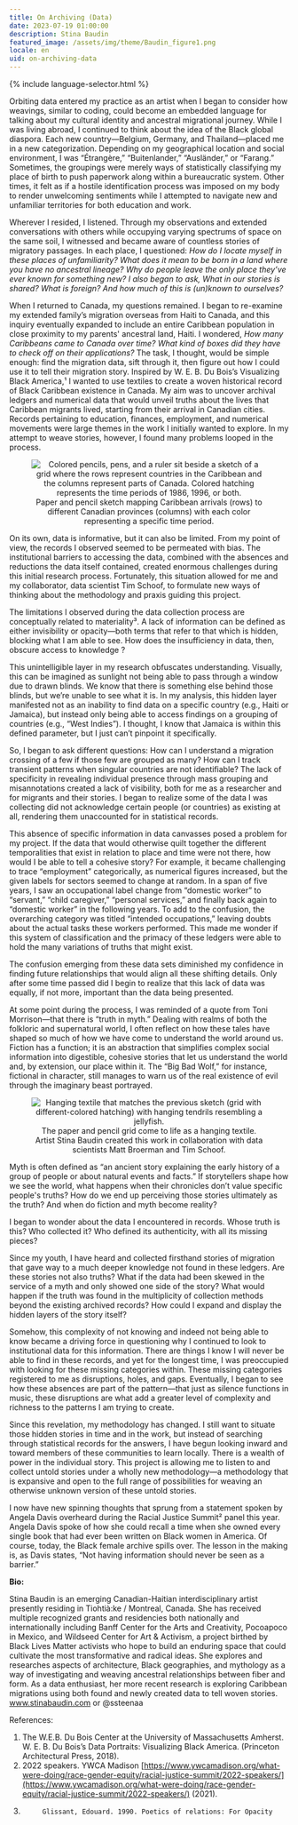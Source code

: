 ```yaml
---
title: On Archiving (Data)
date: 2023-07-19 01:00:00
description: Stina Baudin
featured_image: /assets/img/theme/Baudin_figure1.png
locale: en
uid: on-archiving-data
---
```


{% include language-selector.html %}

Orbiting data entered my practice as an artist when I began to consider how weavings, similar to coding, could become an embedded language for talking about my cultural identity and ancestral migrational journey. While I was living abroad, I continued to think about the idea of the Black global diaspora. Each new country—Belgium, Germany, and Thailand—placed me in a new categorization. Depending on my geographical location and social environment, I was “Étrangère,” “Buitenlander,” “Ausländer,” or “Farang.” Sometimes, the groupings were merely ways of statistically classifying my place of birth to push paperwork along within a bureaucratic system. Other times, it felt as if a hostile identification process was imposed on my body to render unwelcoming sentiments while I attempted to navigate new and unfamiliar territories for both education and work.

Wherever I resided, I listened. Through my observations and extended conversations with others while occupying varying spectrums of space on the same soil, I witnessed and became aware of countless stories of migratory passages. In each place, I questioned: _How do I locate myself in these places of unfamiliarity? What does it mean to be born in a land where you have no ancestral lineage? Why do people leave the only place they’ve ever known for something new? I also began to ask, What in our stories is shared? What is foreign? And how much of this is (un)known to ourselves?_

When I returned to Canada, my questions remained. I began to re-examine my extended family’s migration overseas from Haiti to Canada, and this inquiry eventually expanded to include an entire Caribbean population in close proximity to my parents' ancestral land, Haiti. I wondered, _How many Caribbeans came to Canada over time? What kind of boxes did they have to check off on their applications?_ The task, I thought, would be simple enough: find the migration data, sift through it, then figure out how I could use it to tell their migration story. Inspired by W. E. B. Du Bois’s Visualizing Black America,¹ I wanted to use textiles to create a woven historical record of Black Caribbean existence in Canada. My aim was to uncover archival ledgers and numerical data that would unveil truths about the lives that Caribbean migrants lived, starting from their arrival in Canadian cities. Records pertaining to education, finances, employment, and numerical movements were large themes in the work I initially wanted to explore. In my attempt to weave stories, however, I found many problems looped in the process.

<center>
<figure>
	<img src="../assets/img/theme/Baudin_figure1.png" alt="Colored pencils,  pens, and a ruler sit beside a sketch of a grid where the rows represent countries in the Caribbean and the columns represent parts of Canada. Colored hatching represents the time periods of 1986, 1996, or both.">
    Paper and pencil sketch mapping Caribbean arrivals (rows) to different Canadian provinces (columns) with each color representing a specific time period. 
</figure>
</center>

On its own, data is informative, but it can also be limited. From my point of view, the records I observed seemed to be permeated with bias. The institutional barriers to accessing the data, combined with the absences and reductions the data itself contained, created enormous challenges during this initial research process. Fortunately, this situation allowed for me and my collaborator, data scientist Tim Schoof, to formulate new ways of thinking about the methodology and praxis guiding this project.

The limitations I observed during the data collection process are conceptually related to materiality³. A lack of information can be defined as either invisibility or opacity—both terms that refer to that which is hidden, blocking what I am able to see. How does the insufficiency in data, then, obscure access to knowledge ?

This unintelligible layer in my research obfuscates understanding. Visually, this can be imagined as sunlight not being able to pass through a window due to drawn blinds. We know that there is something else behind those blinds, but we’re unable to see what it is. In my analysis, this hidden layer manifested not as an inability to find data on a specific country (e.g., Haiti or Jamaica), but instead only being able to access findings on a grouping of countries (e.g., “West Indies”). I thought, I know that Jamaica is within this defined parameter, but I just can’t pinpoint it specifically.

So, I began to ask different questions: How can I understand a migration crossing of a few if those few are grouped as many? How can I track transient patterns when singular countries are not identifiable? The lack of specificity in revealing individual presence through mass grouping and misannotations created a lack of visibility, both for me as a researcher and for migrants and their stories. I began to realize some of the data I was collecting did not acknowledge certain people (or countries) as existing at all, rendering them unaccounted for in statistical records.

This absence of specific information in data canvasses posed a problem for my project. If the data that would otherwise quilt together the different temporalities that exist in relation to place and time were not there, how would I be able to tell a cohesive story? For example, it became challenging to trace “employment” categorically, as numerical figures increased, but the given labels for sectors seemed to change at random. In a span of five years, I saw an occupational label change from “domestic worker” to “servant,” “child caregiver,” “personal services,” and finally back again to “domestic worker” in the following years. To add to the confusion, the overarching category was titled “intended occupations,” leaving doubts about the actual tasks these workers performed. This made me wonder if this system of classification and the primacy of these ledgers were able to hold the many variations of truths that might exist.

The confusion emerging from these data sets diminished my confidence in finding future relationships that would align all these shifting details. Only after some time passed did I begin to realize that this lack of data was equally, if not more, important than the data being presented.

At some point during the process, I was reminded of a quote from Toni Morrison—that there is “truth in myth.” Dealing with realms of both the folkloric and supernatural world, I often reflect on how these tales have shaped so much of how we have come to understand the world around us. Fiction has a function; it is an abstraction that simplifies complex social information into digestible, cohesive stories that let us understand the world and, by extension, our place within it. The “Big Bad Wolf,” for instance, fictional in character, still manages to warn us of the real existence of evil through the imaginary beast portrayed.

<center>
<figure>
	<img src="../assets/img/theme/Baudin_figure2.jpg" alt="Hanging textile that matches the previous sketch (grid with different-colored hatching) with hanging tendrils resembling a jellyfish.">
    The paper and pencil grid come to life as a hanging textile. Artist Stina Baudin created this work in collaboration with data scientists Matt Broerman and Tim Schoof.
</figure>
</center>

Myth is often defined as “an ancient story explaining the early history of a group of people or about natural events and facts.” If storytellers shape how we see the world, what happens when their chronicles don’t value specific people's truths? How do we end up perceiving those stories ultimately as the truth? And when do fiction and myth become reality?

I began to wonder about the data I encountered in records. Whose truth is this? Who collected it? Who defined its authenticity, with all its missing pieces?

Since my youth, I have heard and collected firsthand stories of migration that gave way to a much deeper knowledge not found in these ledgers. Are these stories not also truths? What if the data had been skewed in the service of a myth and only showed one side of the story? What would happen if the truth was found in the multiplicity of collection methods beyond the existing archived records? How could I expand and display the hidden layers of the story itself?

Somehow, this complexity of not knowing and indeed not being able to know became a driving force in questioning why I continued to look to institutional data for this information. There are things I know I will never be able to find in these records, and yet for the longest time, I was preoccupied with looking for these missing categories within. These missing categories registered to me as disruptions, holes, and gaps. Eventually, I began to see how these absences are part of the pattern—that just as silence functions in music, these disruptions are what add a greater level of complexity and richness to the patterns I am trying to create.

Since this revelation, my methodology has changed. I still want to situate those hidden stories in time and in the work, but instead of searching through statistical records for the answers, I have begun looking inward and toward members of these communities to learn locally. There is a wealth of power in the individual story. This project is allowing me to listen to and collect untold stories under a wholly new methodology—a methodology that is expansive and open to the full range of possibilities for weaving an otherwise unknown version of these untold stories.

I now have new spinning thoughts that sprung from a statement spoken by Angela Davis overheard during the Racial Justice Summit² panel this year. Angela Davis spoke of how she could recall a time when she owned every single book that had ever been written on Black women in America. Of course, today, the Black female archive spills over. The lesson in the making is, as Davis states, “Not having information should never be seen as a barrier.”

**Bio:**

Stina Baudin is an emerging Canadian-Haitian interdisciplinary artist presently residing in
Tiohtià:ke / Montreal, Canada. She has received multiple recognized grants and residencies both nationally and internationally including Banff Center for the Arts and Creativity, Pocoapoco in Mexico, and Wildseed Center for Art & Activism, a project birthed by Black Lives Matter activists who hope to build an enduring space that could cultivate the most transformative and radical ideas. She explores and researches aspects of architecture, Black geographies, and mythology as a way of investigating and weaving ancestral relationships between fiber and form. As a data enthusiast, her more recent research is exploring Caribbean migrations using both found and newly created data to tell woven stories. www.stinabaudin.com or @ssteenaa

References:

1.  The W.E.B. Du Bois Center at the University of Massachusetts Amherst. W. E. B. Du Bois’s Data Portraits: Visualizing Black America. (Princeton Architectural Press, 2018).
2.  2022 speakers. YWCA Madison [https://www.ywcamadison.org/what-were-doing/race-gender-equity/racial-justice-summit/2022-speakers/](https://www.ywcamadison.org/what-were-doing/race-gender-equity/racial-justice-summit/2022-speakers/) (2021).
3.          Glissant, Edouard. 1990. Poetics of relations: For Opacity
